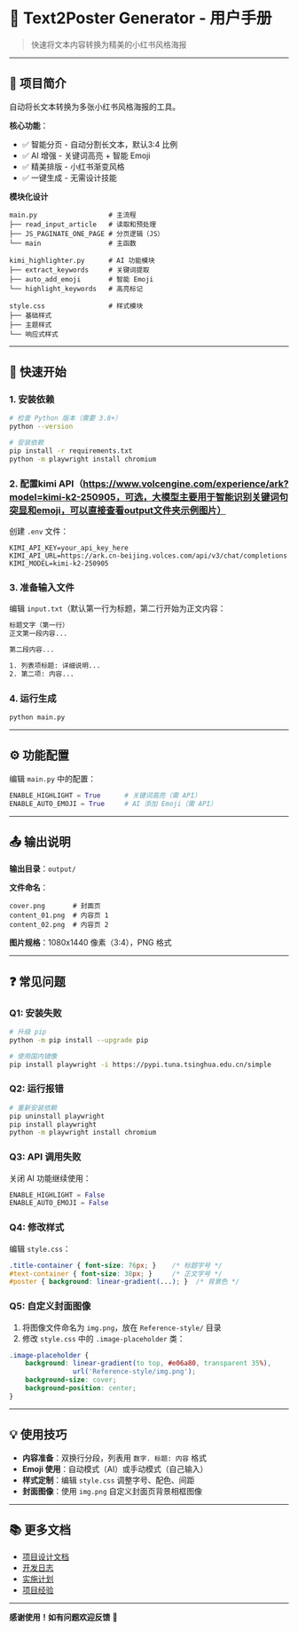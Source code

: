 # 📖 Text2Poster Generator - 用户手册

> 快速将文本内容转换为精美的小红书风格海报

---

## 🎯 项目简介

自动将长文本转换为多张小红书风格海报的工具。

**核心功能**：
- ✅ 智能分页 - 自动分割长文本，默认3:4 比例
- ✅ AI 增强 - 关键词高亮 + 智能 Emoji
- ✅ 精美排版 - 小红书渐变风格
- ✅ 一键生成 - 无需设计技能


**模块化设计**

```
main.py                  # 主流程
├── read_input_article   # 读取和预处理
├── JS_PAGINATE_ONE_PAGE # 分页逻辑（JS）
└── main                 # 主函数

kimi_highlighter.py      # AI 功能模块
├── extract_keywords     # 关键词提取
├── auto_add_emoji       # 智能 Emoji
└── highlight_keywords   # 高亮标记

style.css                # 样式模块
├── 基础样式
├── 主题样式
└── 响应式样式
```

---

## 🚀 快速开始

### 1. 安装依赖

```bash
# 检查 Python 版本（需要 3.8+）
python --version

# 安装依赖
pip install -r requirements.txt
python -m playwright install chromium
```

### 2. 配置kimi API（https://www.volcengine.com/experience/ark?model=kimi-k2-250905，可选，大模型主要用于智能识别关键词句突显和emoji，可以直接查看output文件夹示例图片）

创建 `.env` 文件：
```env
KIMI_API_KEY=your_api_key_here
KIMI_API_URL=https://ark.cn-beijing.volces.com/api/v3/chat/completions
KIMI_MODEL=kimi-k2-250905
```

### 3. 准备输入文件

编辑 `input.txt`（默认第一行为标题，第二行开始为正文内容：
```txt
标题文字（第一行）
正文第一段内容...

第二段内容...

1. 列表项标题: 详细说明...
2. 第二项: 内容...
```

### 4. 运行生成

```bash
python main.py
```
---

## ⚙️ 功能配置

编辑 `main.py` 中的配置：
```python
ENABLE_HIGHLIGHT = True      # 关键词高亮（需 API）
ENABLE_AUTO_EMOJI = True     # AI 添加 Emoji（需 API）
```
---




## 📤 输出说明

**输出目录**：`output/`

**文件命名**：
```
cover.png       # 封面页
content_01.png  # 内容页 1
content_02.png  # 内容页 2
```

**图片规格**：1080x1440 像素（3:4），PNG 格式

---

## ❓ 常见问题

### Q1: 安装失败
```bash
# 升级 pip
python -m pip install --upgrade pip

# 使用国内镜像
pip install playwright -i https://pypi.tuna.tsinghua.edu.cn/simple
```

### Q2: 运行报错
```bash
# 重新安装依赖
pip uninstall playwright
pip install playwright
python -m playwright install chromium
```

### Q3: API 调用失败
关闭 AI 功能继续使用：
```python
ENABLE_HIGHLIGHT = False
ENABLE_AUTO_EMOJI = False
```

### Q4: 修改样式
编辑 `style.css`：
```css
.title-container { font-size: 76px; }    /* 标题字号 */
#text-container { font-size: 38px; }     /* 正文字号 */
#poster { background: linear-gradient(...); }  /* 背景色 */
```

### Q5: 自定义封面图像
1. 将图像文件命名为 `img.png`，放在 `Reference-style/` 目录
2. 修改 `style.css` 中的 `.image-placeholder` 类：
```css
.image-placeholder {
    background: linear-gradient(to top, #e06a80, transparent 35%), 
                url('Reference-style/img.png');
    background-size: cover;
    background-position: center;
}
```

---

## 💡 使用技巧

- **内容准备**：双换行分段，列表用 `数字. 标题: 内容` 格式
- **Emoji 使用**：自动模式（AI）或手动模式（自己输入）
- **样式定制**：编辑 `style.css` 调整字号、配色、间距
- **封面图像**：使用 `img.png` 自定义封面页背景相框图像

---


## 📚 更多文档

- [项目设计文档](design.md)
- [开发日志](dev_log.md)
- [实施计划](implementation_plan.md)
- [项目经验](experience.md)

---


**感谢使用！如有问题欢迎反馈** 🎉
